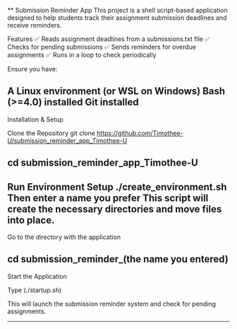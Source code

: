 ** Submission Reminder App
This project is a shell script-based application designed to help students track their assignment submission deadlines and receive reminders.

Features
✅ Reads assignment deadlines from a submissions.txt file
✅ Checks for pending submissions
✅ Sends reminders for overdue assignments
✅ Runs in a loop to check periodically

Ensure you have:

A Linux environment (or WSL on Windows)
Bash (>=4.0) installed
Git installed
----------
Installation & Setup

Clone the Repository
git clone https://github.com/Timothee-U/submission_reminder_app_Timothee-U

cd submission_reminder_app_Timothee-U
----------
Run Environment Setup
./create_environment.sh
Then enter a name you prefer
This script will create the necessary directories and move files into place.
-----------
Go to the directory with the application

cd submission_reminder_(the name you entered)
-----------
Start the Application

Type (./startup.sh)

This will launch the submission reminder system and check for pending assignments.
**************
